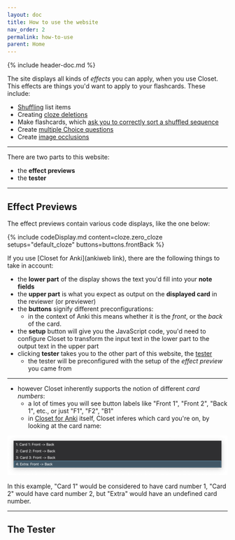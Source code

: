 ```yaml
---
layout: doc
title: How to use the website
nav_order: 2
permalink: how-to-use
parent: Home
---
```


{% include header-doc.md %}

The site displays all kinds of _effects_ you can apply, when you use Closet.
This effects are things you'd want to apply to your flashcards.
These include:
- [Shuffling](../shuffling) list items
- Creating [cloze deletions](../clozes)
- Make flashcards, which [ask you to correctly sort a shuffled sequence](../shuffling/shuffle_quest)
- Create [multiple Choice questions](../multiple-choice)
- Create [image occlusions](../occlusions)

---

There are two parts to this website:
- the **effect previews**
- the **tester**

---
## Effect Previews

The effect previews contain various code displays, like the one below:

{% include codeDisplay.md content=cloze.zero_cloze setups="default_cloze" buttons=buttons.frontBack %}

If you use [Closet for Anki](ankiweb link), there are the following things to take in account:
- the **lower part** of the display shows the text you'd fill into your **note fields**
- the **upper part** is what you expect as output on the **displayed card** in the reviewer (or previewer)
- the **buttons** signify different preconfigurations:
  - in the context of Anki this means whether it is the _front_, or the _back_ of the card.
- the **setup** button will give you the JavaScript code, you'd need to configure Closet to transform the input text in the lower part to the output text in the upper part
- clicking **tester** takes you to the other part of this website, the [tester](../tester)
  - the tester will be preconfigured with the setup of the *effect preview* you came from

---

- however Closet inherently supports the notion of different _card numbers_:
  - a lot of times you will see button labels like "Front 1", "Front 2", "Back 1", etc., or just "F1", "F2", "B1"
  - in [Closet for Anki]() itself, Closet inferes which card you're on, by looking at the card name:

![card_names](../assets/images/anki-fields.png)

In this example, "Card 1" would be considered to have card number 1, "Card 2" would have card number 2, but "Extra" would have an undefined card number.

---
## The Tester
